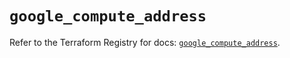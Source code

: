 # `google_compute_address`

Refer to the Terraform Registry for docs: [`google_compute_address`](https://registry.terraform.io/providers/hashicorp/google/5.34.0/docs/resources/compute_address).
